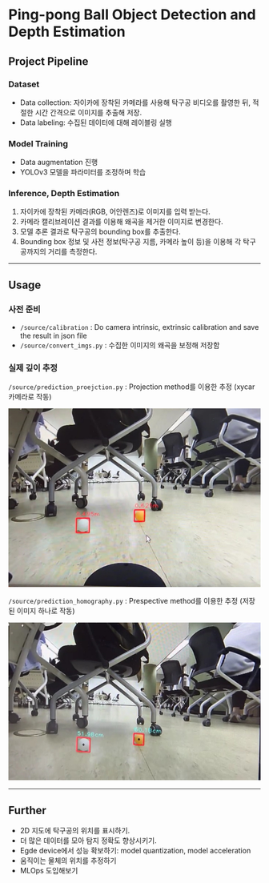 # Ping-pong Ball Object Detection and Depth Estimation

## Project Pipeline
### Dataset
* Data collection: 자이카에 장착된 카메라를 사용해 탁구공 비디오를 촬영한 뒤, 적절한 시간 간격으로 이미지를 추출해 저장.
* Data labeling: 수집된 데이터에 대해 레이블링 실행

### Model Training
* Data augmentation 진행
* YOLOv3 모델을 파라미터를 조정하며 학습

### Inference, Depth Estimation
1. 자이카에 장착된 카메라(RGB, 어안렌즈)로 이미지를 입력 받는다.
2. 카메라 캘리브레이션 결과를 이용해 왜곡을 제거한 이미지로 변경한다.
3. 모델 추론 결과로 탁구공의 bounding box를 추출한다.
4. Bounding box 정보 및 사전 정보(탁구공 지름, 카메라 높이 등)을 이용해 각 탁구공까지의 거리를 측정한다.

- - -

## Usage
### 사전 준비
* `/source/calibration` : Do camera intrinsic, extrinsic calibration and save the result in json file
* `/source/convert_imgs.py` : 수집한 이미지의 왜곡을 보정해 저장함

### 실제 깊이 추정
`/source/prediction_proejction.py` : Projection method를 이용한 추정 (xycar 카메라로 작동)

![](./assets/projection.jpg)

`/source/prediction_homography.py` : Prespective method를 이용한 추정 (저장된 이미지 하나로 작동)

![](./assets/homography.jpg)
- - -

## Further

* 2D 지도에 탁구공의 위치를 표시하기.
* 더 많은 데이터를 모아 탐지 정확도 향상시키기.
* Egde device에서 성능 확보하기: model quantization, model acceleration
* 움직이는 물체의 위치를 추정하기
* MLOps 도입해보기